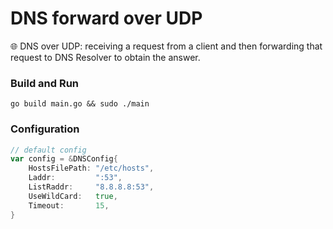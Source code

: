 # DNS forward over UDP
🌐 DNS over UDP: receiving a request from a client and then forwarding that request to DNS Resolver to obtain the answer.

### Build and Run

```shell
go build main.go && sudo ./main
```

### Configuration

```go
// default config
var config = &DNSConfig{
	HostsFilePath: "/etc/hosts",
	Laddr:         ":53",
	ListRaddr:     "8.8.8.8:53",
	UseWildCard:   true,
	Timeout:       15,
}
```
